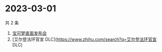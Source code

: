 # 2023-03-01

共 2 条

<!-- BEGIN -->
<!-- 最后更新时间 Wed Mar 01 2023 04:14:51 GMT+0800 (China Standard Time) -->

1. [宝可梦直面发布会](https://www.zhihu.com/search?q=宝可梦直面发布会)
1. [艾尔登法环官宣 DLC](https://www.zhihu.com/search?q=艾尔登法环官宣 DLC)

<!-- END -->
